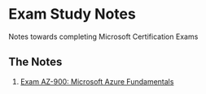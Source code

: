# Exam Study Notes

Notes towards completing Microsoft Certification Exams

## The Notes

1. [Exam AZ-900: Microsoft Azure Fundamentals](./AZ-900/index.md)